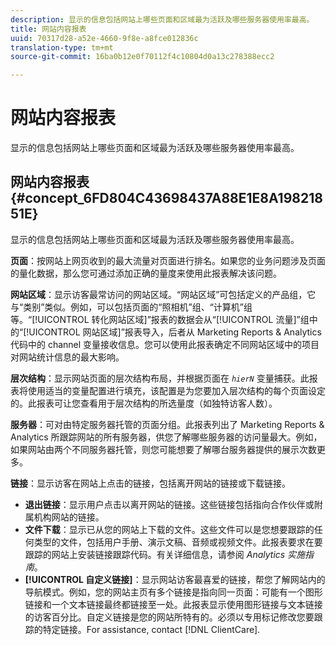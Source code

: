 ```yaml
---
description: 显示的信息包括网站上哪些页面和区域最为活跃及哪些服务器使用率最高。
title: 网站内容报表
uuid: 70317d28-a52e-4660-9f8e-a8fce012836c
translation-type: tm+mt
source-git-commit: 16ba0b12e0f70112f4c10804d0a13c278388ecc2

---
```



# 网站内容报表

显示的信息包括网站上哪些页面和区域最为活跃及哪些服务器使用率最高。

## 网站内容报表 {#concept_6FD804C43698437A88E1E8A19821851E}

显示的信息包括网站上哪些页面和区域最为活跃及哪些服务器使用率最高。

**页面**：按网站上网页收到的最大流量对页面进行排名。如果您的业务问题涉及页面的量化数据，那么您可通过添加正确的量度来使用此报表解决该问题。

**网站区域**：显示访客最常访问的网站区域。“网站区域”可包括定义的产品组，它与“类别”类似。例如，可以包括页面的“照相机”组、“计算机”组等。“[!UICONTROL 转化网站区域]”报表的数据会从“[!UICONTROL 流量]”组中的“[!UICONTROL 网站区域]”报表导入，后者从 Marketing Reports &amp; Analytics 代码中的 channel 变量接收信息。您可以使用此报表确定不同网站区域中的项目对网站统计信息的最大影响。

**层次结构**：显示网站页面的层次结构布局，并根据页面在 *`hierN`* 变量捕获。此报表将使用适当的变量配置进行填充，该配置是为您要加入层次结构的每个页面设定的。此报表可让您查看用于层次结构的所选量度（如独特访客人数）。

**服务器**：可对由特定服务器托管的页面分组。此报表列出了 Marketing Reports &amp; Analytics 所跟踪网站的所有服务器，供您了解哪些服务器的访问量最大。例如，如果网站由两个不同服务器托管，则您可能想要了解哪台服务器提供的展示次数更多。

**链接**：显示访客在网站上点击的链接，包括离开网站的链接或下载链接。

* **退出链接**：显示用户点击以离开网站的链接。这些链接包括指向合作伙伴或附属机构网站的链接。
* **文件下载**：显示已从您的网站上下载的文件。这些文件可以是您想要跟踪的任何类型的文件，包括用户手册、演示文稿、音频或视频文件。此报表要求在要跟踪的网站上安装链接跟踪代码。有关详细信息，请参阅 *Analytics 实施指南*。
* **[!UICONTROL 自定义链接]**：显示网站访客最喜爱的链接，帮您了解网站内的导航模式。例如，您的网站主页有多个链接是指向同一页面：可能有一个图形链接和一个文本链接最终都链接至一处。此报表显示使用图形链接与文本链接的访客百分比。自定义链接是您的网站所特有的。必须以专用标记修改您要跟踪的特定链接。For assistance, contact [!DNL ClientCare].

